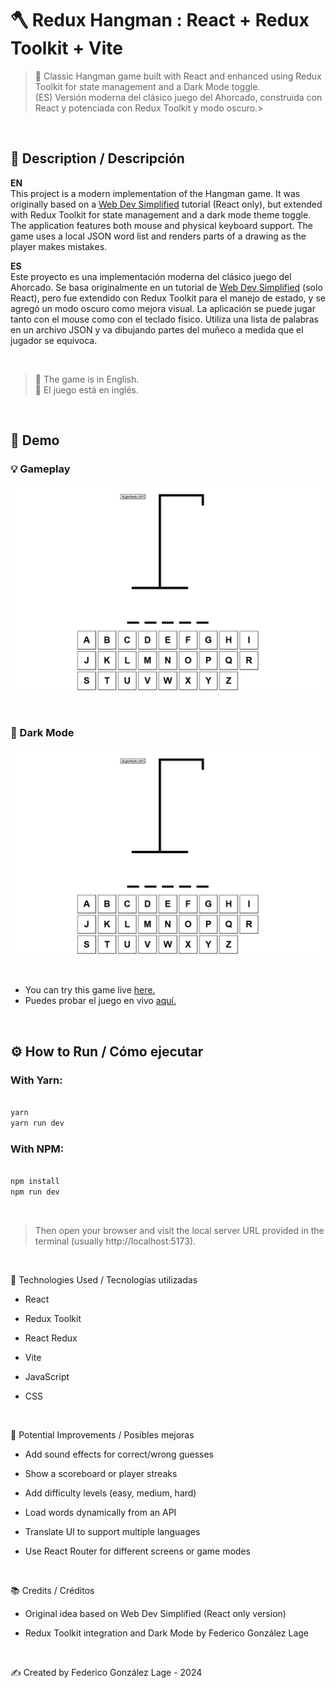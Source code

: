 # 🪓 Redux Hangman : React + Redux Toolkit + Vite

> 🎯 Classic Hangman game built with React and enhanced using Redux Toolkit for state management and a Dark Mode toggle.  
> (ES) Versión moderna del clásico juego del Ahorcado, construida con React y potenciada con Redux Toolkit y modo oscuro.>

<br>

## 📌 Description / Descripción

**EN**  
This project is a modern implementation of the Hangman game. It was originally based on a [Web Dev Simplified](https://www.youtube.com/@WebDevSimplified) tutorial (React only), but extended with Redux Toolkit for state management and a dark mode theme toggle. The application features both mouse and physical keyboard support. The game uses a local JSON word list and renders parts of a drawing as the player makes mistakes.

**ES**  
Este proyecto es una implementación moderna del clásico juego del Ahorcado. Se basa originalmente en un tutorial de [Web Dev Simplified](https://www.youtube.com/@WebDevSimplified) (solo React), pero fue extendido con Redux Toolkit para el manejo de estado, y se agregó un modo oscuro como mejora visual. La aplicación se puede jugar tanto con el mouse como con el teclado físico. Utiliza una lista de palabras en un archivo JSON y va dibujando partes del muñeco a medida que el jugador se equivoca.

<br>

> 📝 The game is in English.  
> 📝 El juego está en inglés.

<br>

## 🎥 Demo

### 💡 Gameplay  
![Gameplay Demo](./demo1.gif)

<br>

### 🌙 Dark Mode  
![Dark Mode Demo](./demo2.gif)

<br>

- You can try this game live [here.](https://codenamecoffee.github.io/ReduxHangman/)
- Puedes probar el juego en vivo [aquí.](https://codenamecoffee.github.io/ReduxHangman/)
  
<br>

## ⚙️ How to Run / Cómo ejecutar

### With Yarn:

```bash

yarn
yarn run dev

```

### With NPM:

```bash

npm install
npm run dev

```

<br>

> Then open your browser and visit the local server URL provided in the terminal (usually http://localhost:5173).

<br>

🚀 Technologies Used / Tecnologías utilizadas

* React

* Redux Toolkit

* React Redux

* Vite

* JavaScript

* CSS

<br>

🧠 Potential Improvements / Posibles mejoras

* Add sound effects for correct/wrong guesses

* Show a scoreboard or player streaks

* Add difficulty levels (easy, medium, hard)

* Load words dynamically from an API

* Translate UI to support multiple languages

* Use React Router for different screens or game modes

<br>

📚 Credits / Créditos

* Original idea based on Web Dev Simplified (React only version)

* Redux Toolkit integration and Dark Mode by Federico González Lage

<br>

✍️ Created by Federico González Lage - 2024
